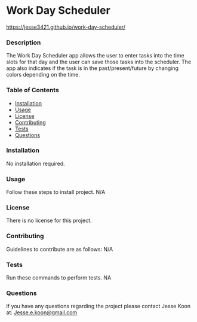 # Work Day Scheduler  
  https://jesse3421.github.io/work-day-scheduler/
  ### Description
  The Work Day Scheduler app allows the user to enter tasks into the time slots for that day and the user can save those tasks into the scheduler. The app also indicates if the task is in the past/present/future by changing colors depending on the time. 
  ### Table of Contents 
  * [Installation](#installation)
  * [Usage](#usage)
  * [License](#license)
  * [Contributing](#contributing)
  * [Tests](#tests)
  * [Questions](#questions)
  ### Installation
  No installation required.
  ### Usage 
  Follow these steps to install project. N/A
  ### License 
  There is no license for this project. 
  ### Contributing
  Guidelines to contribute are as follows: N/A
  ### Tests 
  Run these commands to perform tests. NA
  ### Questions 
  If you have any questions regarding the project please contact Jesse Koon at: Jesse.e.koon@gmail.com


